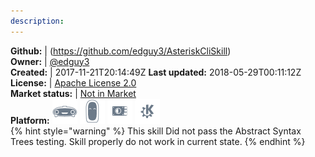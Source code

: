 ```yaml
---
description: 
---
```



**Github:** | (https://github.com/edguy3/AsteriskCliSkill)  
**Owner:** | [@edguy3](https://github.com/edguy3)  
**Created:** | 2017-11-21T20:14:49Z  **Last updated:** 2018-05-29T00:11:12Z  
**License:** | [Apache License 2.0](https://api.github.com/licenses/apache-2.0)  
**Market status:** | [Not in Market](https://market.mycroft.ai/skill/)  
**Platform:**   ![](.gitbook/assets/mark-1-icon.png)  ![](.gitbook/assets/mark-2-icon.png)  ![](.gitbook/assets/picroft-icon.png)  ![](.gitbook/assets/kde.png)   
{% hint style="warning" %}
This skill Did not pass the Abstract Syntax Trees testing. Skill properly do not work in current state.
{% endhint %}
